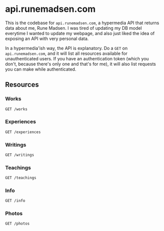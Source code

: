 api.runemadsen.com
==================

This is the codebase for `api.runemadsen.com`, a hypermedia API that returns data about me, Rune Madsen. I was tired of updating my DB model everytime I wanted to update my webpage, and also just liked the idea of exposing an API with very personal data.

In a hypermedia'ish way, the API is explanatory. Do a `GET` on `api.runemadsen.com`, and it will list all resources available for unauthenticated users. If you have an authentication token (which you don't, because there's only one and that's for me), it will also list requests you can make while authenticated.

Resources
---------

### Works

```bash
GET /works
```

### Experiences

```bash
GET /experiences
```

### Writings

```bash
GET /writings
```

### Teachings

```bash
GET /teachings
```

### Info

```bash
GET /info
```

### Photos

```bash
GET /photos
```
